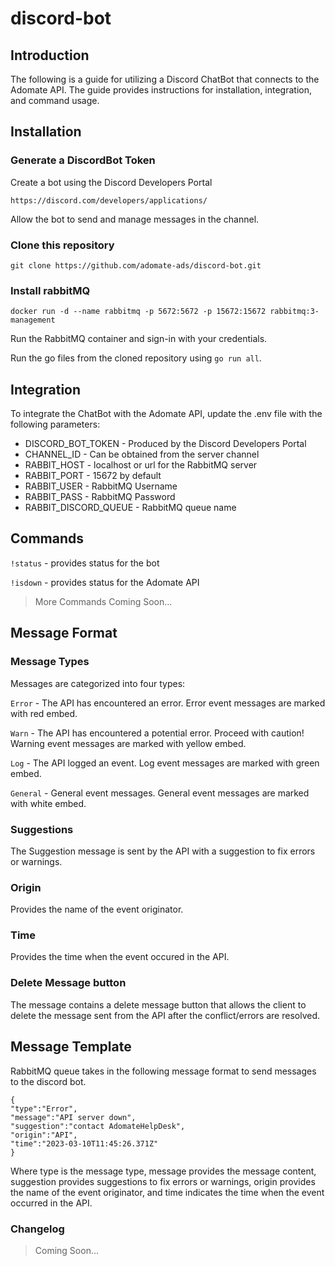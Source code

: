 # discord-bot

## Introduction
The following is a guide for utilizing a Discord ChatBot that connects to the Adomate API. The guide provides instructions for installation, integration, and command usage.
## Installation

### Generate a DiscordBot Token

Create a bot using the Discord Developers Portal

`https://discord.com/developers/applications/`

Allow the bot to send and manage messages in the channel.

### Clone this repository

```git clone https://github.com/adomate-ads/discord-bot.git```


### Install rabbitMQ

```docker run -d --name rabbitmq -p 5672:5672 -p 15672:15672 rabbitmq:3-management```

Run the RabbitMQ container and sign-in with your credentials.

Run the go files from the cloned repository using `go run all`.

## Integration
To integrate the ChatBot with the Adomate API, update the .env file with the following parameters:


- DISCORD_BOT_TOKEN - Produced by the Discord Developers Portal
- CHANNEL_ID - Can be obtained from the server channel
- RABBIT_HOST - localhost or url for the RabbitMQ server
- RABBIT_PORT - 15672 by default
- RABBIT_USER - RabbitMQ Username
- RABBIT_PASS - RabbitMQ Password
- RABBIT_DISCORD_QUEUE - RabbitMQ queue name

## Commands
 `!status` - provides status for the bot 

 `!isdown` - provides status for the Adomate API
 
> More Commands Coming Soon...

## Message Format

### Message Types

Messages are categorized into four types:

`Error` - The API has encountered an error. Error event messages are marked with red embed.

`Warn` - The API has encountered a potential error. Proceed with caution! Warning event messages are marked with yellow embed.

`Log` - The API logged an event. Log event messages are marked with green embed.

`General` - General event messages. General event messages are marked with white embed.

### Suggestions

The Suggestion message is sent by the API with a suggestion to fix errors or warnings. 

### Origin

Provides the name of the event originator.

### Time

Provides the time when the event occured in the API.

### Delete Message button

The message contains a delete message button that allows the client to  delete the message sent from the API after the conflict/errors are resolved.

## Message Template

RabbitMQ queue takes in the following message format to send messages to the discord bot.

```
{
"type":"Error",
"message":"API server down",
"suggestion":"contact AdomateHelpDesk",
"origin":"API",
"time":"2023-03-10T11:45:26.371Z"
}
```

Where type is the message type, message provides the message content, suggestion provides suggestions to fix errors or warnings, origin provides the name of the event originator, and time indicates the time when the event occurred in the API.

### Changelog
> Coming Soon...
